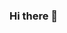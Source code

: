 ### Hi there 👋

<!--
**ShelbySG/ShelbySG** is a ✨ _special_ ✨ repository because its `README.md` (this file) appears on your GitHub profile.

Here are some ideas to get you started:

- 🔭 I’m currently working on ... a chemistry game.
- 🌱 I’m currently learning ... markdown and HTML.
- 💬 Ask me about ... robots !
- 📫 How to reach me: ... www.linkedin.com/in/shelby-godding
- 😄 Pronouns: ... she/her
-->
